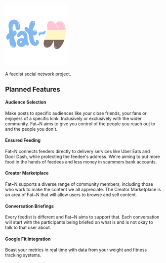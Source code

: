 <img src="doc/logo.png" Height="200" Width="Auto" />

A feedist social network project.

## Planned Features

#### Audience Selection
Make posts to specific audiences like your close friends, your fans or enjoyers of a specific kink. Inclusively or exclusively with the wider community.
Fat~N aims to give you control of the people you reach out to and the people you don't.

#### Ensured Feeding
Fat~N connects feeders directly to delivery services like Uber Eats and Door Dash, while protecting the feedee's address. We're aiming to put more food
in the hands of feedees and less money in scammers bank accounts.

#### Creator Marketplace
Fat~N supports a diverse range of community members, including those who work to make the content we all appreciate. The Creator Marketplace
is an area of Fat~N that will allow users to browse and sell content.

#### Conversation Briefings
Every feedist is different and Fat~N aims to support that. Each conversation will start with the participants being
briefed on what is and is not okay to talk to that user about.

#### Google Fit Integration
Boast your metrics in real time with data from your weight and fitness tracking systems.